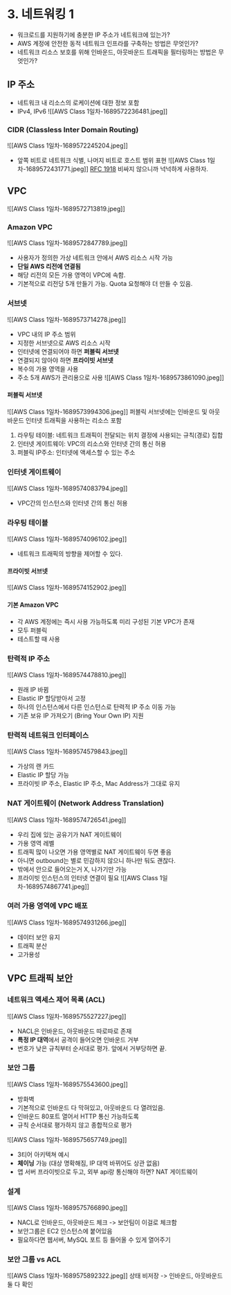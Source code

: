 # 3. 네트워킹 1

- 워크로드를 지원하기에 충분한 IP 주소가 네트워크에 있는가?
- AWS 계정에 안전한 동적 네트워크 인프라를 구축하는 방법은 무엇인가?
- 네트워크 리소스 보호를 위해 인바운드, 아웃바운드 트래픽을 필터링하는 방법은 무엇인가?

## IP 주소
- 네트워크 내 리소스의 로케이션에 대한 정보 포함
- IPv4, IPv6
![[AWS Class 1일차-1689572236481.jpeg]]

### CIDR (Classless Inter Domain Routing)
![[AWS Class 1일차-1689572245204.jpeg]]
- 앞쪽 비트로 네트워크 식별, 나머지 비트로 호스트 범위 표현
![[AWS Class 1일차-1689572431771.jpeg]]
[RFC 1918](https://datatracker.ietf.org/doc/html/rfc1918)
비싸지 않으니까 넉넉하게 사용하자.

## VPC
![[AWS Class 1일차-1689572713819.jpeg]]

### Amazon VPC
![[AWS Class 1일차-1689572847789.jpeg]]
- 사용자가 정의한 가상 네트워크 안에서 AWS 리소스 시작 가능
- **단일 AWS 리전에 연결됨**
- 해당 리전의 모든 가용 영역이 VPC에 속함.
- 기본적으로 리전당 5개 만들기 가능. Quota 요청해야 더 만들 수 있음.

### 서브넷
![[AWS Class 1일차-1689573714278.jpeg]]
- VPC 내의 IP 주소 범위
- 지정한 서브넷으로 AWS 리소스 시작
- 인터넷에 연결되어야 하면 **퍼블릭 서브넷**
- 연결되지 않아야 하면 **프라이빗 서브넷**
- 복수의 가용 영역을 사용
- 주소 5개 AWS가 관리용으로 사용
![[AWS Class 1일차-1689573861090.jpeg]]

#### 퍼블릭 서브넷
![[AWS Class 1일차-1689573994306.jpeg]]
퍼블릭 서브넷에는 인바운드 및 아웃바운드 인터넷 트래픽을 사용하는 리소스 포함
1. 라우팅 테이블: 네트워크 트래픽이 전달되는 위치 결정에 사용되는 규칙(경로) 집합
2. 인터넷 게이트웨이: VPC의 리소스와 인터넷 간의 통신 허용
3. 퍼블릭 IP주소: 인터넷에 액세스할 수 있는 주소

### 인터넷 게이트웨이
![[AWS Class 1일차-1689574083794.jpeg]]
- VPC간의 인스턴스와 인터넷 간의 통신 허용

### 라우팅 테이블
![[AWS Class 1일차-1689574096102.jpeg]]
- 네트워크 트래픽의 방향을 제어할 수 있다.

#### 프라이빗 서브넷
![[AWS Class 1일차-1689574152902.jpeg]]

#### 기본 Amazon VPC
- 각 AWS 계정에는 즉시 사용 가능하도록 미리 구성된 기본 VPC가 존재
- 모두 퍼블릭 
- 테스트할 때 사용

### 탄력적 IP 주소
![[AWS Class 1일차-1689574478810.jpeg]]
- 원래 IP 바뀜
- Elastic IP 할당받아서 고정
- 하나의 인스턴스에서 다른 인스턴스로 탄력적 IP 주소 이동 가능
- 기존 보유 IP 가져오기 (Bring Your Own IP) 지원

### 탄력적 네트워크 인터페이스
![[AWS Class 1일차-1689574579843.jpeg]]
- 가상의 랜 카드
- Elastic IP 할당 가능
- 프라이빗 IP 주소, Elastic IP 주소, Mac Address가 그대로 유지

### NAT 게이트웨이 (Network Address Translation)
![[AWS Class 1일차-1689574726541.jpeg]]
- 우리 집에 있는 공유기가 NAT 게이트웨이
- 가용 영역 레벨
- 트래픽 많이 나오면 가용 영역별로 NAT 게이트웨이 두면 좋음
- 아니면 outbound는 별로 민감하지 않으니 하나만 둬도 괜찮다.
- 밖에서 안으로 들어오는거 X, 나가기만 가능
- 프라이빗 인스턴스의 인터넷 연결이 필요
![[AWS Class 1일차-1689574867741.jpeg]]


### 여러 가용 영역에 VPC 배포
![[AWS Class 1일차-1689574931266.jpeg]]
- 데이터 보안 유지
- 트래픽 분산
- 고가용성

## VPC 트래픽 보안

### 네트워크 액세스 제어 목록 (ACL)
![[AWS Class 1일차-1689575527227.jpeg]]
- NACL은 인바운드, 아웃바운드 따로따로 존재
- **특정 IP 대역**에서 공격이 들어오면 인바운드 거부
- 번호가 낮은 규칙부터 순서대로 평가. 앞에서 거부당하면 끝.

### 보안 그룹
![[AWS Class 1일차-1689575543600.jpeg]]
- 방화벽
- 기본적으로 인바운드 다 막혀있고, 아웃바운드 다 열려있음.
- 인바운드 80포트 열어서 HTTP 통신 가능하도록
- 규칙 순서대로 평가하지 않고 종합적으로 평가

![[AWS Class 1일차-1689575657749.jpeg]]
- 3티어 아키텍쳐 예시
- **체이닝** 가능 (대상 명확해짐, IP 대역 바뀌어도 상관 없음)
- 앱 서버 프라이빗으로 두고, 외부 api랑 통신해야 하면? NAT 게이트웨이

### 설계
![[AWS Class 1일차-1689575766890.jpeg]]

- NACL로 인바운드, 아웃바운드 체크 -> 보안팀이 이걸로 체크함
- 보안그룹은 EC2 인스턴스에 붙어있음
- 필요하다면 웹서버, MySQL 포트 등 들어올 수 있게 열어주기

### 보안 그룹 vs ACL
![[AWS Class 1일차-1689575892322.jpeg]]
상태 비저장 -> 인바운드, 아웃바운드 둘 다 확인

